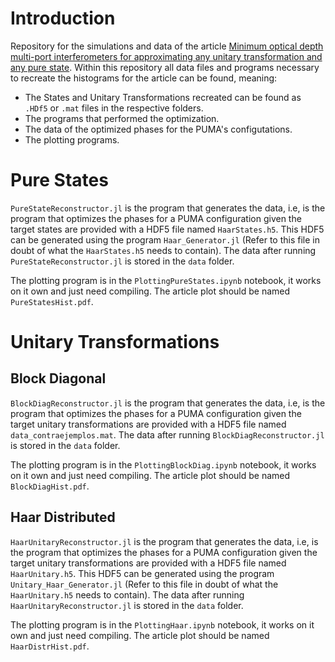 # Introduction
Repository for the simulations and data of the article [Minimum optical depth multi-port interferometers for approximating any unitary transformation and any pure state](https://doi.org/10.48550/arXiv.2002.01371). Within this repository all data files and programs necessary to recreate the histograms for the article can be found, meaning:

- The States and Unitary Transformations recreated can be found as `.HDf5` or `.mat` files in the respective folders.
- The programs that performed the optimization.
- The data of the optimized phases for the PUMA's configutations.
- The plotting programs.


# Pure States

`PureStateReconstructor.jl` is the program that generates the data, i.e, is the program that optimizes the phases for a PUMA configuration given the target states are provided with a HDF5 file named `HaarStates.h5`. This HDF5 can be generated using the program `Haar_Generator.jl` (Refer to this file in doubt of what the `HaarStates.h5` needs to contain). The data after running `PureStateReconstructor.jl` is stored in the `data` folder.

The plotting program is in the `PlottingPureStates.ipynb` notebook, it works on it own and just need compiling. The article plot should be named `PureStatesHist.pdf`.

# Unitary Transformations

## Block Diagonal

`BlockDiagReconstructor.jl` is the program that generates the data, i.e, is the program that optimizes the phases for a PUMA configuration given the target unitary transformations are provided with a HDF5 file named `data_contraejemplos.mat`. The data after running `BlockDiagReconstructor.jl` is stored in the `data` folder.


The plotting program is in the `PlottingBlockDiag.ipynb` notebook, it works on it own and just need compiling. The article plot should be named `BlockDiagHist.pdf`.

## Haar Distributed

`HaarUnitaryReconstructor.jl` is the program that generates the data, i.e, is the program that optimizes the phases for a PUMA configuration given the target unitary transformations are provided with a HDF5 file named `HaarUnitary.h5`. This HDF5 can be generated using the program `Unitary_Haar_Generator.jl` (Refer to this file in doubt of what the `HaarUnitary.h5` needs to contain). The data after running `HaarUnitaryReconstructor.jl` is stored in the `data` folder.

The plotting program is in the `PlottingHaar.ipynb` notebook, it works on it own and just need compiling. The article plot should be named `HaarDistrHist.pdf`.
